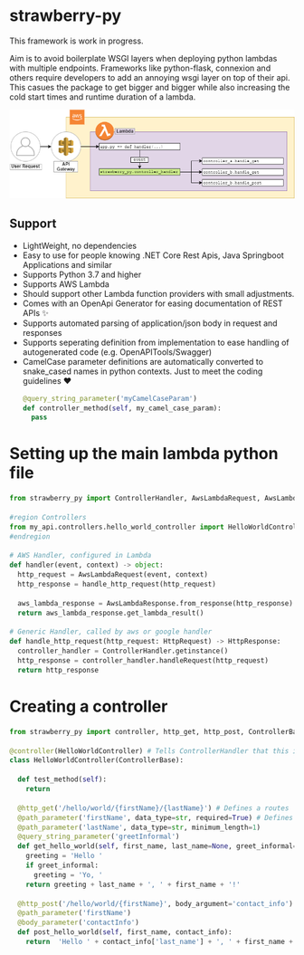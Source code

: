 # strawberry-py

This framework is work in progress.

Aim is to avoid boilerplate WSGI layers when deploying python lambdas with multiple endpoints.
Frameworks like python-flask, connexion and others require developers to add an annoying wsgi layer on top of their api.
This casues the package to get bigger and bigger while also increasing the cold start times and runtime duration of a lambda.

![Idea of this frameowrk](docs/idea-background-transparent.png "How strawberry_py integrates into your application")

## Support
- LightWeight, no dependencies
- Easy to use for people knowing .NET Core Rest Apis, Java Springboot Applications and similar
- Supports Python 3.7 and higher
- Supports AWS Lambda
- Should support other Lambda function providers with small adjustments.
- Comes with an OpenApi Generator for easing documentation of REST APIs ✨
- Supports automated parsing of application/json body in request and responses
- Supports seperating definition from implementation to ease handling of autogenerated code (e.g. OpenAPITools/Swagger)
- CamelCase parameter definitions are automatically converted to snake_cased names in python contexts. Just to meet the coding guidelines ❤
  ```python
  @query_string_parameter('myCamelCaseParam')
  def controller_method(self, my_camel_case_param):
    pass
  ```

# Setting up the main lambda python file
```python
from strawberry_py import ControllerHandler, AwsLambdaRequest, AwsLambdaResponse, HttpRequest, HttpResponse

#region Controllers
from my_api.controllers.hello_world_controller import HelloWorldController
#endregion

# AWS Handler, configured in Lambda
def handler(event, context) -> object:
  http_request = AwsLambdaRequest(event, context)
  http_response = handle_http_request(http_request)

  aws_lambda_response = AwsLambdaResponse.from_response(http_response)
  return aws_lambda_response.get_lambda_result()

# Generic Handler, called by aws or google handler
def handle_http_request(http_request: HttpRequest) -> HttpResponse:
  controller_handler = ControllerHandler.getinstance()
  http_response = controller_handler.handleRequest(http_request)
  return http_response

 ```

# Creating a controller
```python
from strawberry_py import controller, http_get, http_post, ControllerBase, path_parameter, query_string_parameter, body_parameter

@controller(HelloWorldController) # Tells ControllerHandler that this is a controller
class HelloWorldController(ControllerBase):

  def test_method(self):
    return

  @http_get('/hello/world/{firstName}/{lastName}') # Defines a routes
  @path_parameter('firstName', data_type=str, required=True) # Defines path parameter information
  @path_parameter('lastName', data_type=str, minimum_length=1)
  @query_string_parameter('greetInformal')
  def get_hello_world(self, first_name, last_name=None, greet_informal=False):
    greeting = 'Hello '
    if greet_informal:
      greeting = 'Yo, '
    return greeting + last_name + ', ' + first_name + '!'

  @http_post('/hello/world/{firstName}', body_argument='contact_info')
  @path_parameter('firstName')
  @body_parameter('contactInfo')
  def post_hello_world(self, first_name, contact_info):
    return  'Hello ' + contact_info['last_name'] + ', ' + first_name + '!'

```
